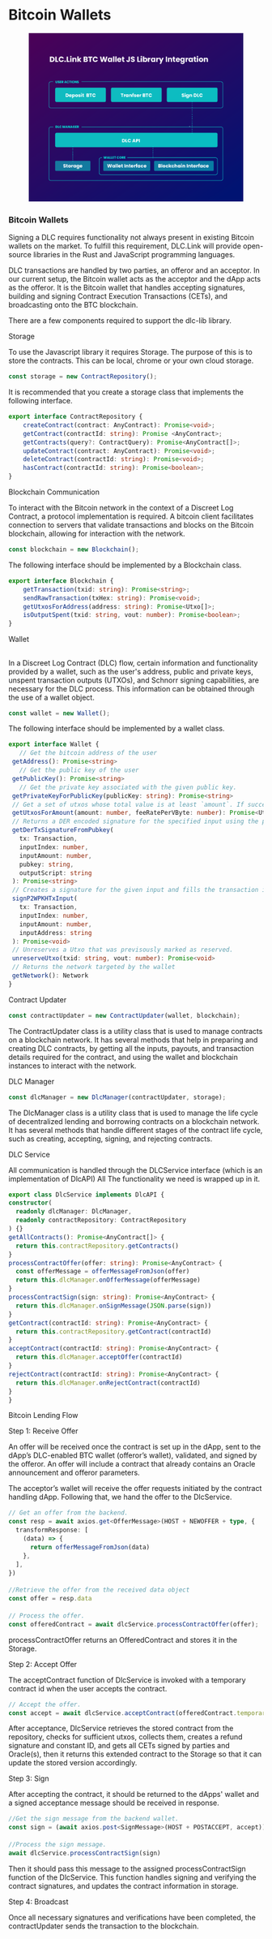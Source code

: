 # Bitcoin Wallets

<figure><img src="../../.gitbook/assets/DLC.Link_WalletIntegration_Flow.png" alt=""><figcaption></figcaption></figure>

### Bitcoin Wallets

Signing a DLC requires functionality not always present in existing Bitcoin wallets on the market. To fulfill this requirement, DLC.Link will provide open-source libraries in the Rust and JavaScript programming languages.

DLC transactions are handled by two parties, an offeror and an acceptor. In our current setup, the Bitcoin wallet acts as the acceptor and the dApp acts as the offeror. It is the Bitcoin wallet that handles accepting signatures, building and signing Contract Execution Transactions (CETs), and broadcasting onto the BTC blockchain.

There are a few components required to support the dlc-lib library.

Storage

To use the Javascript library it requires Storage. The purpose of this is to store the contracts. This can be local, chrome or your own cloud storage.

```typescript
const storage = new ContractRepository();
```

It is recommended that you create a storage class that implements the following interface.

```typescript
export interface ContractRepository {
    createContract(contract: AnyContract): Promise<void>;
    getContract(contractId: string): Promise <AnyContract>;
    getContracts(query?: ContractQuery): Promise<AnyContract[]>;
    updateContract(contract: AnyContract): Promise<void>;
    deleteContract(contractId: string): Promise<void>;
    hasContract(contractId: string): Promise<boolean>;
}
```

Blockchain Communication

To interact with the Bitcoin network in the context of a Discreet Log Contract, a protocol implementation is required. A bitcoin client facilitates connection to servers that validate transactions and blocks on the Bitcoin blockchain, allowing for interaction with the network.

```typescript
const blockchain = new Blockchain();
```

The following interface should be implemented by a Blockchain class.

```typescript
export interface Blockchain {
    getTransaction(txid: string): Promise<string>;
    sendRawTransaction(txHex: string): Promise<void>;
    getUtxosForAddress(address: string): Promise<Utxo[]>;
    isOutputSpent(txid: string, vout: number): Promise<boolean>;
}
```

Wallet

##

In a Discreet Log Contract (DLC) flow, certain information and functionality provided by a wallet, such as the user's address, public and private keys, unspent transaction outputs (UTXOs), and Schnorr signing capabilities, are necessary for the DLC process. This information can be obtained through the use of a wallet object.

```typescript
const wallet = new Wallet();
```

The following interface should be implemented by a wallet class.

```typescript
export interface Wallet {
   // Get the bitcoin address of the user
 getAddress(): Promise<string>
   // Get the public key of the user
 getPublicKey(): Promise<string>
   // Get the private key associated with the given public key.
 getPrivateKeyForPublicKey(publicKey: string): Promise<string>
 // Get a set of utxos whose total value is at least `amount`. If successful, the utxos are marked as reserved.
 getUtxosForAmount(amount: number, feeRatePerVByte: number): Promise<Utxo[]>
 // Returns a DER encoded signature for the specified input using the private key associated with the given public key.
 getDerTxSignatureFromPubkey(
   tx: Transaction,
   inputIndex: number,
   inputAmount: number,
   pubkey: string,
   outputScript: string
 ): Promise<string>
 // Creates a signature for the given input and fills the transaction input witness.
 signP2WPKHTxInput(
   tx: Transaction,
   inputIndex: number,
   inputAmount: number,
   inputAddress: string
 ): Promise<void>
 // Unreserves a Utxo that was previsously marked as reserved.
 unreserveUtxo(txid: string, vout: number): Promise<void>
 // Returns the network targeted by the wallet
 getNetwork(): Network
}
```

Contract Updater

```typescript
const contractUpdater = new ContractUpdater(wallet, blockchain);
```

The ContractUpdater class is a utility class that is used to manage contracts on a blockchain network. It has several methods that help in preparing and creating DLC contracts, by getting all the inputs, payouts, and transaction details required for the contract, and using the wallet and blockchain instances to interact with the network.

DLC Manager

```typescript
const dlcManager = new DlcManager(contractUpdater, storage);
```

The DlcManager class is a utility class that is used to manage the life cycle of decentralized lending and borrowing contracts on a blockchain network. It has several methods that handle different stages of the contract life cycle, such as creating, accepting, signing, and rejecting contracts.

DLC Service

All communication is handled through the DLCService interface (which is an implementation of DlcAPI) All The functionality we need is wrapped up in it.

```typescript
export class DlcService implements DlcAPI {
constructor(
  readonly dlcManager: DlcManager,
  readonly contractRepository: ContractRepository
) {}
getAllContracts(): Promise<AnyContract[]> {
  return this.contractRepository.getContracts()
}
processContractOffer(offer: string): Promise<AnyContract> {
  const offerMessage = offerMessageFromJson(offer)
  return this.dlcManager.onOfferMessage(offerMessage)
}
processContractSign(sign: string): Promise<AnyContract> {
  return this.dlcManager.onSignMessage(JSON.parse(sign))
}
getContract(contractId: string): Promise<AnyContract> {
  return this.contractRepository.getContract(contractId)
}
acceptContract(contractId: string): Promise<AnyContract> {
  return this.dlcManager.acceptOffer(contractId)
}
rejectContract(contractId: string): Promise<AnyContract> {
  return this.dlcManager.onRejectContract(contractId)
}
}
```

Bitcoin Lending Flow

Step 1: Receive Offer

An offer will be received once the contract is set up in the dApp, sent to the dApp’s DLC-enabled BTC wallet (offeror’s wallet), validated, and signed by the offeror. An offer will include a contract that already contains an Oracle announcement and offeror parameters.

The acceptor’s wallet will receive the offer requests initiated by the contract handling dApp. Following that, we hand the offer to the DlcService.

```typescript
// Get an offer from the backend.
const resp = await axios.get<OfferMessage>(HOST + NEWOFFER + type, {
  transformResponse: [
    (data) => {
      return offerMessageFromJson(data)
    },
  ],
})

//Retrieve the offer from the received data object
const offer = resp.data

// Process the offer.
const offeredContract = await dlcService.processContractOffer(offer);
```

processContractOffer returns an OfferedContract and stores it in the Storage.

Step 2: Accept Offer

The acceptContract function of DlcService is invoked with a temporary contract id when the user accepts the contract.

```typescript
// Accept the offer.
const accept = await dlcService.acceptContract(offeredContract.temporaryContractId);
```

After acceptance, DlcService retrieves the stored contract from the repository, checks for sufficient utxos, collects them, creates a refund signature and constant ID, and gets all CETs signed by parties and Oracle(s), then it returns this extended contract to the Storage so that it can update the stored version accordingly.

Step 3: Sign

After accepting the contract, it should be returned to the dApps' wallet and a signed acceptance message should be received in response.

```typescript
//Get the sign message from the backend wallet.
const sign = (await axios.post<SignMessage>(HOST + POSTACCEPT, accept)).data;

//Process the sign message.
await dlcService.processContractSign(sign)
```

Then it should pass this message to the assigned processContractSign function of the DlcService. This function handles signing and verifying the contract signatures, and updates the contract information in storage.

Step 4: Broadcast

Once all necessary signatures and verifications have been completed, the contractUpdater sends the transaction to the blockchain.
